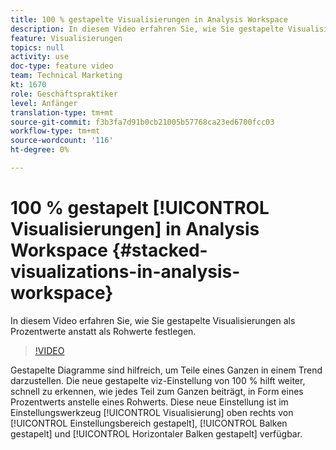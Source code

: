 ```yaml
---
title: 100 % gestapelte Visualisierungen in Analysis Workspace
description: In diesem Video erfahren Sie, wie Sie gestapelte Visualisierungen als Prozentwerte anstatt als Rohwerte festlegen.
feature: Visualisierungen
topics: null
activity: use
doc-type: feature video
team: Technical Marketing
kt: 1670
role: Geschäftspraktiker
level: Anfänger
translation-type: tm+mt
source-git-commit: f3b3fa7d91b0cb21005b57768ca23ed6700fcc03
workflow-type: tm+mt
source-wordcount: '116'
ht-degree: 0%

---
```



# 100 % gestapelt [!UICONTROL Visualisierungen] in Analysis Workspace {#stacked-visualizations-in-analysis-workspace}

In diesem Video erfahren Sie, wie Sie gestapelte Visualisierungen als Prozentwerte anstatt als Rohwerte festlegen.

>[!VIDEO](https://video.tv.adobe.com/v/23131/?quality=12)

Gestapelte Diagramme sind hilfreich, um Teile eines Ganzen in einem Trend darzustellen. Die neue gestapelte viz-Einstellung von 100 % hilft weiter, schnell zu erkennen, wie jedes Teil zum Ganzen beiträgt, in Form eines Prozentwerts anstelle eines Rohwerts. Diese neue Einstellung ist im Einstellungswerkzeug [!UICONTROL Visualisierung] oben rechts von [!UICONTROL Einstellungsbereich gestapelt], [!UICONTROL Balken gestapelt] und [!UICONTROL Horizontaler Balken gestapelt] verfügbar.
